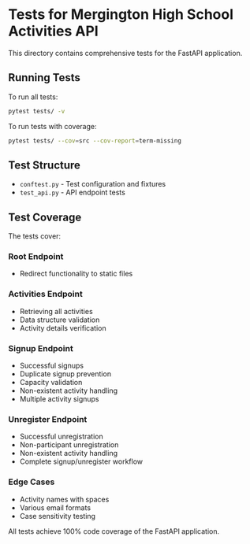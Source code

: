 # Tests for Mergington High School Activities API

This directory contains comprehensive tests for the FastAPI application.

## Running Tests

To run all tests:
```bash
pytest tests/ -v
```

To run tests with coverage:
```bash
pytest tests/ --cov=src --cov-report=term-missing
```

## Test Structure

- `conftest.py` - Test configuration and fixtures
- `test_api.py` - API endpoint tests

## Test Coverage

The tests cover:

### Root Endpoint
- Redirect functionality to static files

### Activities Endpoint  
- Retrieving all activities
- Data structure validation
- Activity details verification

### Signup Endpoint
- Successful signups
- Duplicate signup prevention
- Capacity validation  
- Non-existent activity handling
- Multiple activity signups

### Unregister Endpoint
- Successful unregistration
- Non-participant unregistration
- Non-existent activity handling
- Complete signup/unregister workflow

### Edge Cases
- Activity names with spaces
- Various email formats
- Case sensitivity testing

All tests achieve 100% code coverage of the FastAPI application.